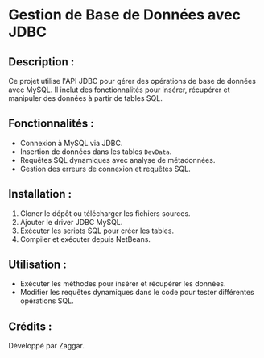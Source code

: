 # Gestion de Base de Données avec JDBC

## Description :
Ce projet utilise l'API JDBC pour gérer des opérations de base de données avec MySQL. Il inclut des fonctionnalités pour insérer, récupérer et manipuler des données à partir de tables SQL.

## Fonctionnalités :
- Connexion à MySQL via JDBC.
- Insertion de données dans les tables `DevData`.
- Requêtes SQL dynamiques avec analyse de métadonnées.
- Gestion des erreurs de connexion et requêtes SQL.

## Installation :
1. Cloner le dépôt ou télécharger les fichiers sources.
2. Ajouter le driver JDBC MySQL.
3. Exécuter les scripts SQL pour créer les tables.
4. Compiler et exécuter depuis NetBeans.

## Utilisation :
- Exécuter les méthodes pour insérer et récupérer les données.
- Modifier les requêtes dynamiques dans le code pour tester différentes opérations SQL.


## Crédits :
Développé par Zaggar.
